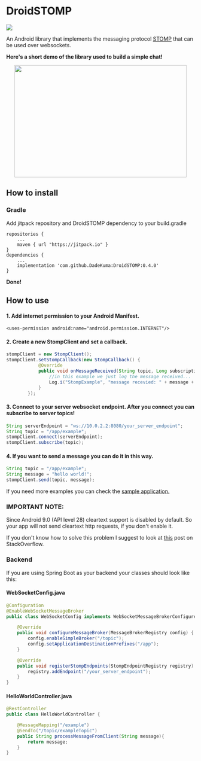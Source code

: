 # DroidSTOMP
[![](https://jitpack.io/v/DadeKuma/DroidSTOMP.svg)](https://jitpack.io/#DadeKuma/DroidSTOMP)

An Android library that implements the messaging protocol [STOMP](https://stomp.github.io/) that can be used over websockets.

<b>Here's a short demo of the library used to build a simple chat!</b>
<p align="center">
  <img width="460" height="300" src="https://media.giphy.com/media/YVBxHgqj27rw8T0WGk/giphy.gif">
</p>

## How to install

### Gradle
Add jitpack repository and DroidSTOMP dependency to your build.gradle
```
repositories {
    ...
    maven { url "https://jitpack.io" }
}
dependencies {
    ...
    implementation 'com.github.DadeKuma:DroidSTOMP:0.4.0'
}
```
<b>Done!</b>

## How to use
#### 1. Add internet permission to your Android Manifest.
```
<uses-permission android:name="android.permission.INTERNET"/>
```
#### 2. Create a new StompClient and set a callback. 
```Java
stompClient = new StompClient();
stompClient.setStompCallback(new StompCallback() {
            @Override
            public void onMessageReceived(String topic, Long subscriptionId, String message) {
                //in this example we just log the message received...
                Log.i("StompExample", "message recevied: " + message + " on topic: " + topic)
            }
        });
```
#### 3. Connect to your server websocket endpoint. After you connect you can subscribe to server topics!
```Java
String serverEndpoint = "ws://10.0.2.2:8080/your_server_endpoint";
String topic = "/app/example";
stompClient.connect(serverEndpoint);
stompClient.subscribe(topic);
```
#### 4. If you want to send a message you can do it in this way.
```Java
String topic = "/app/example";
String message = "hello world!";
stompClient.send(topic, message);
```
If you need more examples you can check the [sample application.](https://github.com/DadeKuma/DroidSTOMP/blob/master/app/src/main/java/com/github/dadekuma/droidstomp/MainActivity.java)

### IMPORTANT NOTE:

Since Android 9.0 (API level 28) cleartext support is disabled by default. So your app will not send cleartext http requests, if you don't enable it. 

If you don't know how to solve this problem I suggest to look at [this](https://stackoverflow.com/a/50834600/8128154) post on StackOverflow.


### Backend
If you are using Spring Boot as your backend your classes should look like this:
#### WebSocketConfig.java
```Java
@Configuration
@EnableWebSocketMessageBroker
public class WebSocketConfig implements WebSocketMessageBrokerConfigurer {

    @Override
    public void configureMessageBroker(MessageBrokerRegistry config) {
        config.enableSimpleBroker("/topic");
        config.setApplicationDestinationPrefixes("/app");
    }

    @Override
    public void registerStompEndpoints(StompEndpointRegistry registry) {
        registry.addEndpoint("/your_server_endpoint");
    }
}
```

#### HelloWorldController.java
```Java
@RestController
public class HelloWorldController {

    @MessageMapping("/example")
    @SendTo("/topic/exampleTopic")
    public String processMessageFromClient(String message){
        return message;
    }
}
```
